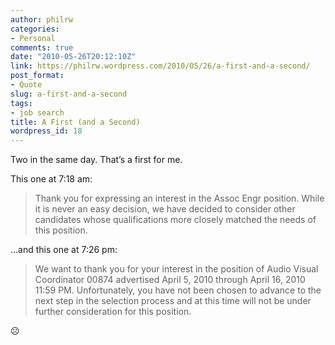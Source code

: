 ```yaml
---
author: philrw
categories:
- Personal
comments: true
date: "2010-05-26T20:12:10Z"
link: https://philrw.wordpress.com/2010/05/26/a-first-and-a-second/
post_format:
- Quote
slug: a-first-and-a-second
tags:
- job search
title: A First (and a Second)
wordpress_id: 18
---
```


Two in the same day. That’s a first for me.

This one at 7:18 am:

> Thank you for expressing an interest in the Assoc Engr position. While it is never an easy decision, we have decided to consider other candidates whose qualifications more closely matched the needs of this position.


...and this one at 7:26 pm:

> We want to thank you for your interest in the position of Audio Visual Coordinator 00874 advertised April 5, 2010 through April 16, 2010 11:59 PM. Unfortunately, you have not been chosen to advance to the next step in the selection process and at this time will not be under further consideration for this position.


:frowning_face:
